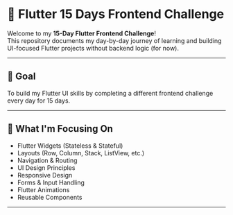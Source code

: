 # 🚀 Flutter 15 Days Frontend Challenge

Welcome to my **15-Day Flutter Frontend Challenge**!  
This repository documents my day-by-day journey of learning and building UI-focused Flutter projects without backend logic (for now).

---

## 📅 Goal
To build my Flutter UI skills by completing a different frontend challenge every day for 15 days.

---

## 🧠 What I'm Focusing On
- Flutter Widgets (Stateless & Stateful)
- Layouts (Row, Column, Stack, ListView, etc.)
- Navigation & Routing
- UI Design Principles
- Responsive Design
- Forms & Input Handling
- Flutter Animations
- Reusable Components

---


